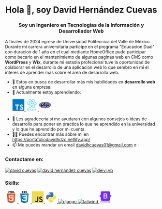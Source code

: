 <h1 align="center">Hola 👋, soy David Hernández Cuevas</h1>
<h3 align="center">Soy un Ingeniero en Tecnologías de la Información y Desarrollador Web</h3>

A finales de 2024 egrese de Universidad Politecnica del Valle de México.
Durante mi carrera universitaria participe en el programa "Educacion Dual" con duracion de 1 año en el cual mediante HomeOffice pude participar como becario en el mantenimiento de algunas paginas web en CMS como **WordPress** y **Wix**, durante mi estadia profecional tuve la oportunidad de colaborar en el desarrollo de una aplicacion web lo que sembro en mi el interes de aprender mas sobre el area de desarrollo web.
- 🔭 Estoy en busca de desarrollar más mis habilidades en **desarrollo web** en alguna empresa.
- 🌱 Actualmente estoy aprendiendo: <p align="left"> <a href="https://www.typescriptlang.org/" target="_blank" rel="noreferrer"> <img src="https://raw.githubusercontent.com/devicons/devicon/master/icons/typescript/typescript-original.svg" alt="typescript" width="40" height="40"/> </a> <a href="https://reactjs.org/" target="_blank" rel="noreferrer"> <img src="https://raw.githubusercontent.com/devicons/devicon/master/icons/react/react-original-wordmark.svg" alt="react" width="40" height="40"/> </a>
<a href="https://www.php.net" target="_blank" rel="noreferrer"> <img src="https://raw.githubusercontent.com/devicons/devicon/master/icons/php/php-original.svg" alt="php" width="40" height="40"/> </a></p>
- 🤔 Les agradecería si me ayudaran con algunos consejos o ideas de desarrollo para poner en practica lo que he aprendido en la universidad y lo que he aprendido por mi cuenta.
- 👨‍💻 Puedes encontrar más sobre mi en https://portafoliodavidhdzc.netlify.app/
- 📫 Me puedes mandar un email davidhcuevas01@gmail.com o :
<h3 align="left">Contactame en:</h3>
<p align="left">
<a href="https://www.facebook.com/david.cuevas.509270/" target="blank"><img align="center" src="https://raw.githubusercontent.com/rahuldkjain/github-profile-readme-generator/master/src/images/icons/Social/facebook.svg" alt="david cuevas" height="30" width="40" /></a>
<a href="https://linkedin.com/in/david hernández cuevas" target="blank"><img align="center" src="https://raw.githubusercontent.com/rahuldkjain/github-profile-readme-generator/master/src/images/icons/Social/linked-in-alt.svg" alt="david hernández cuevas" height="30" width="40" /></a>
<a href="https://instagram.com/deivi.yb" target="blank"><img align="center" src="https://raw.githubusercontent.com/rahuldkjain/github-profile-readme-generator/master/src/images/icons/Social/instagram.svg" alt="deivi.yb" height="30" width="40" /></a>
</p>

<h3 align="left">Skills:</h3>
<p align="left"> 
  <a href="https://www.w3.org/html/" target="_blank" rel="noreferrer"> <img src="https://raw.githubusercontent.com/devicons/devicon/master/icons/html5/html5-original-wordmark.svg" alt="html5" width="40" height="40"/> </a> 
  <a href="https://www.w3schools.com/css/" target="_blank" rel="noreferrer"> <img src="https://raw.githubusercontent.com/devicons/devicon/master/icons/css3/css3-original-wordmark.svg" alt="css3" width="40" height="40"/> </a> 
  <a href="https://developer.mozilla.org/en-US/docs/Web/JavaScript" target="_blank" rel="noreferrer"> <img src="https://raw.githubusercontent.com/devicons/devicon/master/icons/javascript/javascript-original.svg" alt="javascript" width="40" height="40"/> </a>
  <a href="https://www.python.org" target="_blank" rel="noreferrer"> <img src="https://raw.githubusercontent.com/devicons/devicon/master/icons/python/python-original.svg" alt="python" width="40" height="40"/> </a> 
  <a href="https://www.djangoproject.com/" target="_blank" rel="noreferrer"> <img src="https://cdn.worldvectorlogo.com/logos/django.svg" alt="django" width="40" height="40"/> </a>   
  <a href="https://tailwindcss.com/" target="_blank" rel="noreferrer"> <img src="https://www.vectorlogo.zone/logos/tailwindcss/tailwindcss-icon.svg" alt="tailwind" width="40" height="40"/> </a> 
  <a href="https://getbootstrap.com" target="_blank" rel="noreferrer"> <img src="https://raw.githubusercontent.com/devicons/devicon/master/icons/bootstrap/bootstrap-plain-wordmark.svg" alt="bootstrap" width="40" height="40"/> </a>
</p>
  
